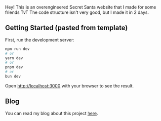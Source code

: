 Hey! This is an overengineered Secret Santa website that I made for some friends TvT
The code structure isn't very good, but I made it in 2 days.

## Getting Started (pasted from template)

First, run the development server:

```bash
npm run dev
# or
yarn dev
# or
pnpm dev
# or
bun dev
```

Open [http://localhost:3000](http://localhost:3000) with your browser to see the result.

## Blog
You can read my blog about this project [here](https://bryanchan.org/blog/bbb-1-secretsanta).
